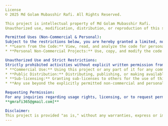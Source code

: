 ```yaml
---
License
© 2025 Md Golam Mubasshir Rafi. All Rights Reserved.

This project is intellectual property of Md Golam Mubasshir Rafi.
Unauthorized use, modification, distribution, or reproduction of this software, in whole or in part, is strictly prohibited without explicit written permission from the owner.

Permitted Uses (Non-Commercial & Personal):
Subject to the restrictions below, you are hereby granted a limited, non-exclusive, non-transferable license to:
* **Learn from the Code:** View, read, and analyze the code for personal educational purposes.
* **Personal Non-Commercial Projects:** Use, copy, and modify the code for your own personal, non-commercial projects. This includes using the code to build personal websites or applications that are not intended for any form of commercial gain or public distribution.

Unauthorized Use and Strict Restrictions:
Strictly prohibited activities without explicit written permission from Md. Golam Mubasshir Rafi include, but are not limited to:
* **Commercial Use:** Using this project or any part of it for any commercial purpose, including selling, licensing, incorporating it into a commercial product or service, or any activity intended for direct or indirect financial gain.
* **Public Distribution:** Distributing, publishing, or making available this project or any of its modified versions to third parties, whether publicly or privately (e.g., uploading to public repositories, sharing with groups, or deploying for public access beyond personal viewing/testing).
* **Sub-licensing:** Granting sub-licenses to others for the use of this project.
* **Any use beyond the explicitly permitted non-commercial and personal scope.**

Requesting Permission:
For any inquiries regarding usage rights, licensing, or to request permission for any prohibited activity (especially commercial use or public distribution), please contact:
**gmrafi365@gmail.com]**

Disclaimer:
This project is provided "as is," without any warranties, express or implied. The owner, Md. Golam Mubasshir Rafi is not liable for any claims, damages, or liabilities arising from the use or inability to use this project.
---
```

